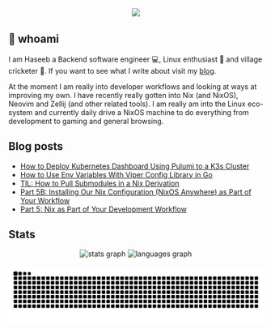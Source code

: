 <div align="center">
  <img height="150" src="https://gitlab.com/uploads/-/system/project/avatar/40020538/37decf44c034050aa85e287982dfc91d5841db78_1_.png"  />
</div>

## 👋 whoami

I am Haseeb a Backend software engineer 💻, Linux enthusiast 🐧 and village cricketer 🏏.
If you want to see what I write about visit my [blog](https://haseebmajid.dev/posts).

At the moment I am really into developer workflows and looking at ways at improving my own. I have recently really
gotten into Nix (and NixOS), Neovim and Zellij (and other related tools). I am really am into the Linux eco-system
and currently daily drive a NixOS machine to do everything from development to gaming and general browsing.

## Blog posts
<!-- BLOG-POST-LIST:START -->
- [How to Deploy Kubernetes Dashboard Using Pulumi to a K3s Cluster](https://haseebmajid.dev/posts/2024-05-24-how-to-deploy-kubernetes-dashboard-using-pulumi-to-a-k3s-cluster/)
- [How to Use Env Variables With Viper Config Library in Go](https://haseebmajid.dev/posts/2024-05-19-how-to-use-env-variables-with-viper-config-library-in-go/)
- [TIL: How to Pull Submodules in a Nix Derivation](https://haseebmajid.dev/posts/2024-05-12-til-how-to-pull-submodules-in-a-nix-derivation/)
- [Part 5B: Installing Our Nix Configuration &lpar;NixOS Anywhere&rpar; as Part of Your Workflow](https://haseebmajid.dev/posts/2024-05-02-part-5b-installing-our-nix-configuration-as-part-of-your-workflow/)
- [Part 5: Nix as Part of Your Development Workflow](https://haseebmajid.dev/posts/2024-04-28-part-5-nix-as-part-of-your-development-workflow/)
<!-- BLOG-POST-LIST:END -->

## Stats

<div align="center">
  <img src="https://github-readme-stats.vercel.app/api?username=hmajid2301&hide_title=false&hide_rank=false&show_icons=true&include_all_commits=true&count_private=true&disable_animations=false&theme=dracula&locale=en&hide_border=false" height="150" alt="stats graph"  />
  <img src="https://github-readme-stats.vercel.app/api/top-langs?username=hmajid2301&locale=en&hide_title=false&layout=compact&card_width=320&langs_count=5&theme=dracula&hide_border=false" height="150" alt="languages graph"  />
</div>

<br clear="both">

<img src="https://raw.githubusercontent.com/hmajid2301/hmajid2301/output/snake.svg" alt="Snake animation" />

